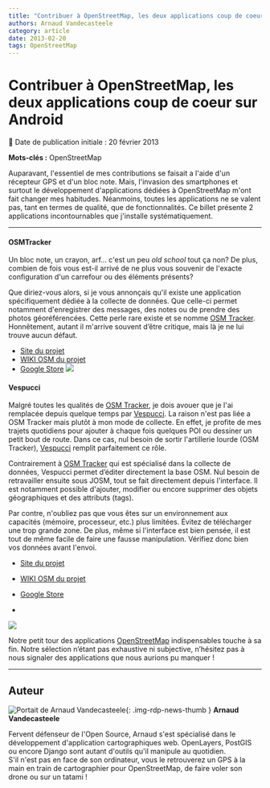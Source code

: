 ```yaml
---
title: "Contribuer à OpenStreetMap, les deux applications coup de coeur sur Android"
authors: Arnaud Vandecasteele
category: article
date: 2013-02-20
tags: OpenStreetMap
---
```


# Contribuer à OpenStreetMap, les deux applications coup de coeur sur Android

:calendar: Date de publication initiale : 20 février 2013

**Mots-clés :** OpenStreetMap

Auparavant, l'essentiel de mes contributions se faisait a l'aide d'un récepteur GPS et d'un bloc note. Mais, l'invasion des smartphones et surtout le développement d'applications dédiées à OpenStreetMap m'ont fait changer mes habitudes. Néanmoins, toutes les applications ne se valent pas, tant en termes de qualité, que de fonctionnalités. Ce billet présente 2 applications incontournables que j'installe systématiquement.

----

#### OSMTracker

Un bloc note, un crayon, arf... c'est un peu *old school* tout ça non? De plus, combien de fois vous est-il arrivé de ne plus vous souvenir de l'exacte configuration d'un carrefour ou des éléments présents?

Que diriez-vous alors, si je vous annonçais qu'il existe une application spécifiquement dédiée à la collecte de données. Que celle-ci permet notamment d'enregistrer des messages, des notes ou de prendre des photos géoréférencées. Cette perle rare existe et se nomme [OSM Tracker](https://play.google.com/store/apps/details?id=me.guillaumin.android.osmtracker&hl=fr). Honnêtement, autant il m'arrive souvent d’être critique, mais là je ne lui trouve aucun défaut.

* [Site du projet](http://code.google.com/p/osmtracker-android/)
* [WIKI OSM du projet](http://wiki.openstreetmap.org/wiki/OSMtracker_%28Android%29)
* [Google Store](https://play.google.com/store/apps/details?id=me.guillaumin.android.osmtracker&hl=fr)
![](https://cdn.geotribu.fr/img/articles-blog-rdp/openstreetmap/images.jpeg)

#### Vespucci

Malgré toutes les qualités de [OSM Tracker](https://play.google.com/store/apps/details?id=me.guillaumin.android.osmtracker&hl=fr), je dois avouer que je l'ai remplacée depuis quelque temps par [Vespucci](https://play.google.com/store/apps/details?id=de.blau.android&hl=fr). La raison n'est pas liée a OSM Tracker mais plutôt à mon mode de collecte. En effet, je profite de mes trajets quotidiens pour ajouter à chaque fois quelques POI ou dessiner un petit bout de route. Dans ce cas, nul besoin de sortir l'artillerie lourde (OSM Tracker), [Vespucci](https://play.google.com/store/apps/details?id=de.blau.android&hl=fr) remplit parfaitement ce rôle.

Contrairement à [OSM Tracker](https://play.google.com/store/apps/details?id=me.guillaumin.android.osmtracker&hl=fr) qui est spécialisé dans la collecte de données, Vespucci permet d’éditer directement la base OSM. Nul besoin de retravailler ensuite sous JOSM, tout se fait directement depuis l'interface. Il est notamment possible d'ajouter, modifier ou encore supprimer des objets géographiques et des attributs (tags).

Par contre, n'oubliez pas que vous êtes sur un environnement aux capacités (mémoire, processeur, etc.) plus limitées. Évitez de télécharger une trop grande zone. De plus, même si l'interface est bien pensée, il est tout de même facile de faire une fausse manipulation. Vérifiez donc bien vos données avant l'envoi.

* [Site du projet](http://code.google.com/p/osmeditor4android/)
* [WIKI OSM du projet](http://wiki.openstreetmap.org/wiki/Vespucci)
* [Google Store](https://play.google.com/store/apps/details?id=de.blau.android&hl=fr)

*  
![](https://cdn.geotribu.fr/img/articles-blog-rdp/openstreetmap/vespucci.jpeg)

Notre petit tour des applications [OpenStreetMap](https://www.openstreetmap.org/) indispensables touche à sa fin. Notre sélection n’étant pas exhaustive ni subjective, n’hésitez pas à nous signaler des applications que nous aurions pu manquer !

----

## Auteur

![Portait de Arnaud Vandecasteele](https://cdn.geotribu.fr/img/internal/contributeurs/avdc.jpg){: .img-rdp-news-thumb }
**Arnaud Vandecasteele**

Fervent défenseur de l'Open Source, Arnaud s'est spécialisé dans le développement d'application cartographiques web. OpenLayers, PostGIS ou encore Django sont autant d'outils qu'il manipule au quotidien.  
S'il n'est pas en face de son ordinateur, vous le retrouverez un GPS à la main en train de cartographier pour OpenStreetMap, de faire voler son drone ou sur un tatami !

